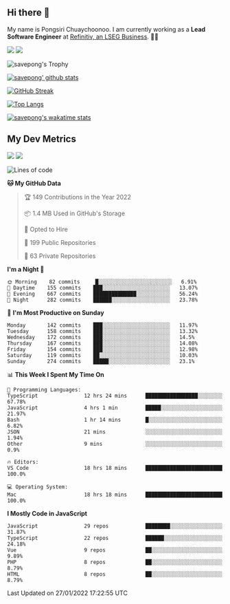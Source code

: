 ## Hi there 👋

My name is Pongsiri Chuaychoonoo. I am currently working as a **Lead Software Engineer** at [Refinitiv, an LSEG Business](https://www.refinitiv.com). 👨‍💻

[<img src="https://img.shields.io/badge/savepong.com-%230077B5.svg?&style=for-the-badge&color=81e6d9" />](https://savepong.com)
[<img src="https://img.shields.io/badge/linkedin-%230077B5.svg?&style=for-the-badge&logo=linkedin&logoColor=white" />](https://www.linkedin.com/in/savepong)

![savepong's Trophy](https://github-profile-trophy.vercel.app/?username=savepong&theme=flat&rank=SECRET,SSS,SS,S,AAA,AA,A&margin-w=15&no-bg=true&no-frame=true)

[![savepong' github stats](https://github-readme-stats.vercel.app/api?username=savepong&show_icons=true&count_private=true&theme=gotham&hide_border=true&bg_color=00000000&text_color=768390FF)](https://savepong.com/posts/stats)

[![GitHub Streak](https://github-readme-streak-stats.herokuapp.com?user=savepong&theme=gotham&hide_border=true&background=00000000&dates=768390FF)](https://savepong.com/posts/stats)

[![Top Langs](https://github-readme-stats.vercel.app/api/top-langs/?username=savepong&layout=compact&langs_count=10&theme=gotham&hide_border=true&bg_color=00000000&text_color=768390FF)](https://savepong.com/posts/stats)

[![savepong's wakatime stats](https://github-readme-stats.vercel.app/api/wakatime?username=@savepong&layout=default&theme=gotham&hide_border=true&bg_color=00000000&text_color=768390FF)](https://savepong.com/posts/stats)

## My Dev Metrics

[![](https://komarev.com/ghpvc/?username=savepong&color=blue&label=Profile%20Views)](https://github.com/savepong)
[![](https://img.shields.io/github/followers/savepong?label=GitHub%20Followers)](https://github.com/savepong)

<!--START_SECTION:waka-->
![Lines of code](https://img.shields.io/badge/From%20Hello%20World%20I%27ve%20Written-4%20Million%20lines%20of%20code-blue)

**🐱 My GitHub Data** 

> 🏆 149 Contributions in the Year 2022
 > 
> 📦 1.4 MB Used in GitHub's Storage 
 > 
> 💼 Opted to Hire
 > 
> 📜 199 Public Repositories 
 > 
> 🔑 63 Private Repositories  
 > 
**I'm a Night 🦉** 

```text
🌞 Morning    82 commits     █░░░░░░░░░░░░░░░░░░░░░░░░   6.91% 
🌆 Daytime    155 commits    ███░░░░░░░░░░░░░░░░░░░░░░   13.07% 
🌃 Evening    667 commits    ██████████████░░░░░░░░░░░   56.24% 
🌙 Night      282 commits    ██████░░░░░░░░░░░░░░░░░░░   23.78%

```
📅 **I'm Most Productive on Sunday** 

```text
Monday       142 commits    ███░░░░░░░░░░░░░░░░░░░░░░   11.97% 
Tuesday      158 commits    ███░░░░░░░░░░░░░░░░░░░░░░   13.32% 
Wednesday    172 commits    ███░░░░░░░░░░░░░░░░░░░░░░   14.5% 
Thursday     167 commits    ███░░░░░░░░░░░░░░░░░░░░░░   14.08% 
Friday       154 commits    ███░░░░░░░░░░░░░░░░░░░░░░   12.98% 
Saturday     119 commits    ██░░░░░░░░░░░░░░░░░░░░░░░   10.03% 
Sunday       274 commits    █████░░░░░░░░░░░░░░░░░░░░   23.1%

```


📊 **This Week I Spent My Time On** 

```text
💬 Programming Languages: 
TypeScript               12 hrs 24 mins      █████████████████░░░░░░░░   67.78% 
JavaScript               4 hrs 1 min         █████░░░░░░░░░░░░░░░░░░░░   21.97% 
Bash                     1 hr 14 mins        █░░░░░░░░░░░░░░░░░░░░░░░░   6.82% 
JSON                     21 mins             ░░░░░░░░░░░░░░░░░░░░░░░░░   1.94% 
Other                    9 mins              ░░░░░░░░░░░░░░░░░░░░░░░░░   0.9%

🔥 Editors: 
VS Code                  18 hrs 18 mins      █████████████████████████   100.0%

💻 Operating System: 
Mac                      18 hrs 18 mins      █████████████████████████   100.0%

```

**I Mostly Code in JavaScript** 

```text
JavaScript               29 repos            ████████░░░░░░░░░░░░░░░░░   31.87% 
TypeScript               22 repos            ██████░░░░░░░░░░░░░░░░░░░   24.18% 
Vue                      9 repos             ██░░░░░░░░░░░░░░░░░░░░░░░   9.89% 
PHP                      8 repos             ██░░░░░░░░░░░░░░░░░░░░░░░   8.79% 
HTML                     8 repos             ██░░░░░░░░░░░░░░░░░░░░░░░   8.79%

```



 Last Updated on 27/01/2022 17:22:55 UTC
<!--END_SECTION:waka-->

<!--
**savepong/savepong** is a ✨ _special_ ✨ repository because its `README.md` (this file) appears on your GitHub profile.

Here are some ideas to get you started:

- 🔭 I’m currently working on WebComponents and TypeScript.
- 🌱 I’m currently learning ...
- 👯 I’m looking to collaborate on ...
- 🤔 I’m looking for help with ...
- 💬 Ask me about ...
- 📫 How to reach me: ...
- 😄 Pronouns: ...
- ⚡ Fun fact: ...
-->
